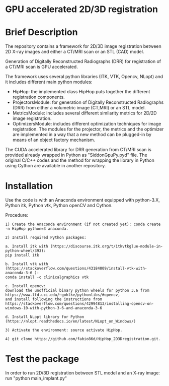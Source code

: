 # GPU accelerated 2D/3D registration
# Brief Description
The repository contains a framework for 2D/3D image registration between 2D X-ray images and either a CT/MRI scan or an STL (CAD) model.

Generation of Digitally Reconstructed Radiographs (DRR) for registration of a CT/MRI scan is GPU accelerated.

The framework uses several python libraries (ITK, VTK, Opencv, NLopt) and it includes different main python modules:
- HipHop: the implemented class HipHop puts together the different registration components.
- ProjectorsModule: for generation of Digitally Reconstructed Radiographs (DRR) from either a volumetric image (CT,MRI) or an STL model.
- MetricsModule: includes several different similarity metrics for 2D/2D image registration.
- OptimizersModule: includes different optimization techniques for image registration.
The modules for the projector, the metrics and the optimizer are implemented in a way that a new method can be plugged-in by means of an object factory mechanism.

The CUDA accelerated library for DRR generation from CT/MRI scan is provided already wrapped in Python as "SiddonGpuPy.pyd" file. The original C/C++ codes
and the method for wrapping the library in Python using Cython are available in another repository. 
 
# Installation
Use the code is with an Anaconda environment equipped with python-3.X, Python itk, Python vtk, Python openCV and Cython.

Procedure:

    1) Create the Anaconda environment (if not created yet): conda create -n HipHop python=3 anaconda.

    2) Install required Python packages: 

	a. Install itk with (https://discourse.itk.org/t/itkvtkglue-module-in-python-wheel/393):
	pip install itk
	
	b. Install vtk with (https://stackoverflow.com/questions/43184009/install-vtk-with-anaconda-3-6 ): 
	conda install -c clinicalgraphics vtk

	c. Install opencv:
	download the unofficial binary python wheels for python 3.6 from https://www.lfd.uci.edu/~gohlke/pythonlibs/#opencv,
	and install following the instructions from  https://stackoverflow.com/questions/42994813/installing-opencv-on-windows-10-with-python-3-6-and-anaconda-3-6

	d. Install NLopt library for Python
	(https://nlopt.readthedocs.io/en/latest/NLopt_on_Windows/)

    3) Activate the environment: source activate HipHop.

    4) git clone https://github.com/fabio86d/HipHop_2D3Dregistration.git.


# Test the package

In order to run 2D/3D registration between STL model and an X-ray image:
run "python main_implant.py"